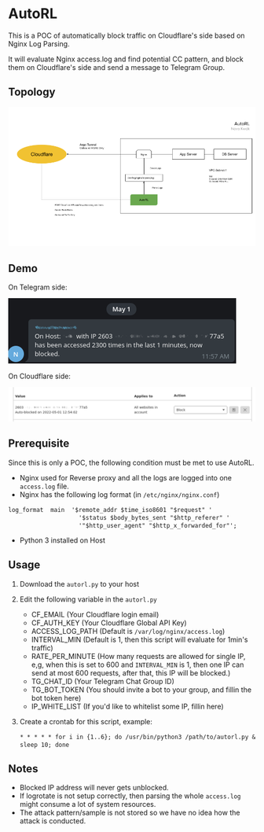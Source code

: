 # AutoRL

This is a POC of automatically block traffic on Cloudflare's side based on Nginx Log Parsing.

It will evaluate Nginx access.log and find potential CC pattern, and block them on Cloudflare's side and send a message to Telegram Group.

## Topology

![](./AutoRL.png)

## Demo

On Telegram side:

![](./demo.png)

On Cloudflare side:

![](./demo-cf.png)


## Prerequisite

Since this is only a POC, the following condition must be met to use AutoRL.

* Nginx used for Reverse proxy and all the logs are logged into one `access.log` file.
* Nginx has the following log format (in `/etc/nginx/nginx.conf`)

```
log_format  main  '$remote_addr $time_iso8601 "$request" '
                    '$status $body_bytes_sent "$http_referer" '
                    '"$http_user_agent" "$http_x_forwarded_for"';
```
* Python 3 installed on Host

## Usage

1. Download the `autorl.py` to your host
2. Edit the following variable in the `autorl.py`

    * CF_EMAIL (Your Cloudflare login email)
    * CF_AUTH_KEY (Your Cloudflare Global API Key)
    * ACCESS_LOG_PATH (Default is `/var/log/nginx/access.log`)
    * INTERVAL_MIN (Default is 1, then this script will evaluate for 1min's traffic)
    * RATE_PER_MINUTE (How many requests are allowed for single IP, e,g, when this is set to 600 and `INTERVAL_MIN` is 1, then one IP can send at most 600 requests, after that, this IP will be blocked.)
    * TG_CHAT_ID (Your Telegram Chat Group ID)
    * TG_BOT_TOKEN (You should invite a bot to your group, and fillin the bot token here)
    * IP_WHITE_LIST (If you'd like to whitelist some IP, fillin here)
3. Create a crontab for this script, example:
    ```
    * * * * * for i in {1..6}; do /usr/bin/python3 /path/to/autorl.py & sleep 10; done
    ```

## Notes

* Blocked IP address will never gets unblocked.
* If logrotate is not setup correctly, then parsing the whole `access.log` might consume a lot of system resources.
* The attack pattern/sample is not stored so we have no idea how the attack is conducted.